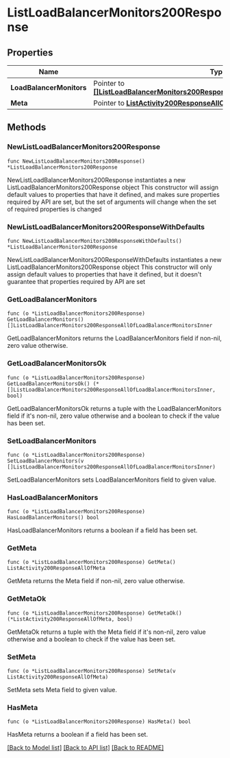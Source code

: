 # ListLoadBalancerMonitors200Response

## Properties

Name | Type | Description | Notes
------------ | ------------- | ------------- | -------------
**LoadBalancerMonitors** | Pointer to [**[]ListLoadBalancerMonitors200ResponseAllOfLoadBalancerMonitorsInner**](ListLoadBalancerMonitors200ResponseAllOfLoadBalancerMonitorsInner.md) |  | [optional] 
**Meta** | Pointer to [**ListActivity200ResponseAllOfMeta**](ListActivity200ResponseAllOfMeta.md) |  | [optional] 

## Methods

### NewListLoadBalancerMonitors200Response

`func NewListLoadBalancerMonitors200Response() *ListLoadBalancerMonitors200Response`

NewListLoadBalancerMonitors200Response instantiates a new ListLoadBalancerMonitors200Response object
This constructor will assign default values to properties that have it defined,
and makes sure properties required by API are set, but the set of arguments
will change when the set of required properties is changed

### NewListLoadBalancerMonitors200ResponseWithDefaults

`func NewListLoadBalancerMonitors200ResponseWithDefaults() *ListLoadBalancerMonitors200Response`

NewListLoadBalancerMonitors200ResponseWithDefaults instantiates a new ListLoadBalancerMonitors200Response object
This constructor will only assign default values to properties that have it defined,
but it doesn't guarantee that properties required by API are set

### GetLoadBalancerMonitors

`func (o *ListLoadBalancerMonitors200Response) GetLoadBalancerMonitors() []ListLoadBalancerMonitors200ResponseAllOfLoadBalancerMonitorsInner`

GetLoadBalancerMonitors returns the LoadBalancerMonitors field if non-nil, zero value otherwise.

### GetLoadBalancerMonitorsOk

`func (o *ListLoadBalancerMonitors200Response) GetLoadBalancerMonitorsOk() (*[]ListLoadBalancerMonitors200ResponseAllOfLoadBalancerMonitorsInner, bool)`

GetLoadBalancerMonitorsOk returns a tuple with the LoadBalancerMonitors field if it's non-nil, zero value otherwise
and a boolean to check if the value has been set.

### SetLoadBalancerMonitors

`func (o *ListLoadBalancerMonitors200Response) SetLoadBalancerMonitors(v []ListLoadBalancerMonitors200ResponseAllOfLoadBalancerMonitorsInner)`

SetLoadBalancerMonitors sets LoadBalancerMonitors field to given value.

### HasLoadBalancerMonitors

`func (o *ListLoadBalancerMonitors200Response) HasLoadBalancerMonitors() bool`

HasLoadBalancerMonitors returns a boolean if a field has been set.

### GetMeta

`func (o *ListLoadBalancerMonitors200Response) GetMeta() ListActivity200ResponseAllOfMeta`

GetMeta returns the Meta field if non-nil, zero value otherwise.

### GetMetaOk

`func (o *ListLoadBalancerMonitors200Response) GetMetaOk() (*ListActivity200ResponseAllOfMeta, bool)`

GetMetaOk returns a tuple with the Meta field if it's non-nil, zero value otherwise
and a boolean to check if the value has been set.

### SetMeta

`func (o *ListLoadBalancerMonitors200Response) SetMeta(v ListActivity200ResponseAllOfMeta)`

SetMeta sets Meta field to given value.

### HasMeta

`func (o *ListLoadBalancerMonitors200Response) HasMeta() bool`

HasMeta returns a boolean if a field has been set.


[[Back to Model list]](../README.md#documentation-for-models) [[Back to API list]](../README.md#documentation-for-api-endpoints) [[Back to README]](../README.md)


